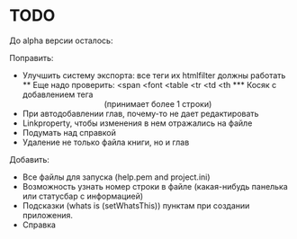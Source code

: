 TODO
====
До alpha версии осталось:

Поправить:
* Улучшить систему экспорта: все теги их htmlfilter должны работать
** Еще надо проверить: <span </span> <font </font>  <table </table> <tr <tr> </tr> <td <td> </td> <th> <th </th>
*** Косяк с добавлением тега <center> (принимает более 1 строки)
* При автодобавлении глав, почему-то не дает редактировать
* Linkproperty, чтобы изменения в нем отражались на файле
* Подумать над справкой
* Удаление не только файла книги, но и глав

Добавить:
* Все файлы для запуска (help.pem and project.ini)
* Возможность узнать номер строки в файле (какая-нибудь панелька или статусбар с информацией)
* Подсказки (whats is  (setWhatsThis)) пунктам при создании приложения.
* Справка
